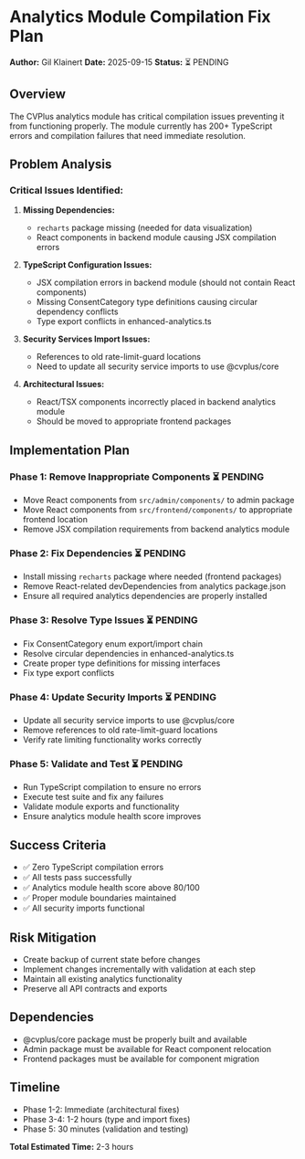 # Analytics Module Compilation Fix Plan

**Author:** Gil Klainert
**Date:** 2025-09-15
**Status:** ⏳ PENDING

## Overview

The CVPlus analytics module has critical compilation issues preventing it from functioning properly. The module currently has 200+ TypeScript errors and compilation failures that need immediate resolution.

## Problem Analysis

### Critical Issues Identified:

1. **Missing Dependencies:**
   - `recharts` package missing (needed for data visualization)
   - React components in backend module causing JSX compilation errors

2. **TypeScript Configuration Issues:**
   - JSX compilation errors in backend module (should not contain React components)
   - Missing ConsentCategory type definitions causing circular dependency conflicts
   - Type export conflicts in enhanced-analytics.ts

3. **Security Services Import Issues:**
   - References to old rate-limit-guard locations
   - Need to update all security service imports to use @cvplus/core

4. **Architectural Issues:**
   - React/TSX components incorrectly placed in backend analytics module
   - Should be moved to appropriate frontend packages

## Implementation Plan

### Phase 1: Remove Inappropriate Components ⏳ PENDING
- Move React components from `src/admin/components/` to admin package
- Move React components from `src/frontend/components/` to appropriate frontend location
- Remove JSX compilation requirements from backend analytics module

### Phase 2: Fix Dependencies ⏳ PENDING
- Install missing `recharts` package where needed (frontend packages)
- Remove React-related devDependencies from analytics package.json
- Ensure all required analytics dependencies are properly installed

### Phase 3: Resolve Type Issues ⏳ PENDING
- Fix ConsentCategory enum export/import chain
- Resolve circular dependencies in enhanced-analytics.ts
- Create proper type definitions for missing interfaces
- Fix type export conflicts

### Phase 4: Update Security Imports ⏳ PENDING
- Update all security service imports to use @cvplus/core
- Remove references to old rate-limit-guard locations
- Verify rate limiting functionality works correctly

### Phase 5: Validate and Test ⏳ PENDING
- Run TypeScript compilation to ensure no errors
- Execute test suite and fix any failures
- Validate module exports and functionality
- Ensure analytics module health score improves

## Success Criteria

- ✅ Zero TypeScript compilation errors
- ✅ All tests pass successfully
- ✅ Analytics module health score above 80/100
- ✅ Proper module boundaries maintained
- ✅ All security imports functional

## Risk Mitigation

- Create backup of current state before changes
- Implement changes incrementally with validation at each step
- Maintain all existing analytics functionality
- Preserve all API contracts and exports

## Dependencies

- @cvplus/core package must be properly built and available
- Admin package must be available for React component relocation
- Frontend packages must be available for component migration

## Timeline

- Phase 1-2: Immediate (architectural fixes)
- Phase 3-4: 1-2 hours (type and import fixes)
- Phase 5: 30 minutes (validation and testing)

**Total Estimated Time:** 2-3 hours